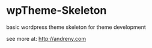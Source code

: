 wpTheme-Skeleton
================

basic wordpress theme skeleton for theme development

see more at: http://andreny.com
